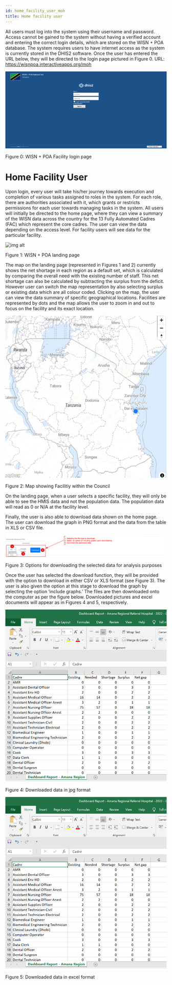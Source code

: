 ```yaml
---
id: home_facility_user_moh
title: Home facility user
---
```

All users must log into the system using their username and password. Access cannot be gained to the system without having a verified account and entering the correct login details, which are stored on the WISN + POA database. The system requires users to have internet access as the system is currently stored in the DHIS2 software. Once the user has entered the URL below, they will be directed to the login page pictured in Figure 0.
URL: https://wisnpoa.interactiveapps.org/moh

![img alt](/img/user_home.png)

   Figure 0: WISN + POA Facility login page

# Home Facility User

Upon login, every user will take his/her journey towards execution and completion of various tasks assigned to roles in the system. For each role, there are authorities associated with it, which grants or restricts permissions for each user towards managing tasks in the system. All users will initially be directed to the home page, where they can view a summary of the WISN data across the country for the 13 Fully Automated Cadres (FAC) which represent the core cadres. The user can view the data depending on the access level. For facility users will see data for the particular facility.

![img alt](/img/facility-user-moh.png)

   Figure 1: WISN + POA landing page

The map on the landing page (represented in Figures 1 and 2) currently shows the net shortage  in each region as a default set, which is calculated by comparing the overall need with the existing number of staff. This net shortage can also be calculated by subtracting the surplus from the deficit.  However user can switch the map representation by also selecting surplus or existing data which are all colour coded. Clicking on the map, the user can view the data summary of specific geographical locations. Facilities are represented by dots and the map allows the user to zoom in and out to focus on the facility and its exact location. 

![img alt](/img/facilitiy-user-map-moh.png)

   Figure 2: Map showing Facilitiy within the Council

On the landing page, when a user selects a specific facility, they will only be able to see the HMIS data and not the population data. The population data will read as 0 or N/A at the facility level.

Finally, the user is also able to download data shown on the home page. The user can download the graph in PNG format and the data from the table in XLS or CSV file.

![img alt](/img/facility-moh-download.png)

   Figure 3: Options for downloading the selected data for analysis purposes

Once the user has selected the download function, they will be provided with the option to download in either CSV or XLS format (see Figure 3). The user is also given the option at this stage to download the graph by selecting the option ‘include graphs.’ The files are then downloaded onto the computer as per the figure below. Downloaded pictures and excel documents will appear as in Figures 4 and 5, respectively.

![img alt](/img/facility-moh-download2.png)

   Figure 4: Downloaded data in jpg format

![img alt](/img/facility-moh-download3.png)

   Figure 5: Downloaded data in excel format
